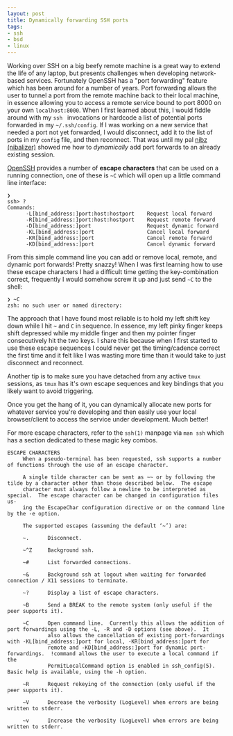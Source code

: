 ```yaml
---
layout: post
title: Dynamically forwarding SSH ports
tags:
- ssh
- bsd
- linux
---
```



Working over SSH on a big beefy remote machine is a great way to extend the
life of any laptop, but presents challenges when developing network-based
services. Fortunately OpenSSH has a "port forwarding" feature which has been around for a number of
years. Port forwarding allows the user to tunnel a port from the remote machine back to
their local machine, in essence allowing you to access a remote service bound to port 8000 on your own `localhost:8000`. When I first learned about this, I would fiddle around
with my `ssh ` invocations or hardcode a list of potential ports forwarded in
my `~/.ssh/config`.  If I was working on a new service that needed a port not yet forwarded, I would disconnect, add it to the list of ports in my `config` file, and then reconnect. That was until my pal [nibz
(nibalizer)](https://github.com/nibalizer) showed me how to _dynamically_ add
port forwards to an already existing session.


[OpenSSH](https://www.openssh.com/) provides a number of **escape characters**
that can be used on a running connection, one of these is `~C` which will open
up a little command line interface:

```
❯
ssh> ?
Commands:
      -L[bind_address:]port:host:hostport    Request local forward
      -R[bind_address:]port:host:hostport    Request remote forward
      -D[bind_address:]port                  Request dynamic forward
      -KL[bind_address:]port                 Cancel local forward
      -KR[bind_address:]port                 Cancel remote forward
      -KD[bind_address:]port                 Cancel dynamic forward
```

From this simple command line you can add or remove local, remote, and dynamic
port forwards! Pretty snazzy! When I was first learning how to use these escape
characters I had a difficult time getting the key-combination correct,
frequently I would somehow screw it up and just send `~C` to the shell:

```
❯ ~C
zsh: no such user or named directory: 
```

The approach that I have found most reliable is to hold my left shift key down
while I hit `~` and `C` in sequence. In essence, my left pinky finger keeps
shift depressed while my middle finger and then my pointer finger consecutively
hit the two keys. I share this because when I first started to use these escape
sequences I could never get the timing/cadence correct the first time and it
felt like I was wasting more time than it would take to just disconnect and
reconnect.

Another tip is to make sure you have detached from any active `tmux` sessions, as `tmux` has it's own escape sequences and key bindings that you likely want to avoid triggering.

Once you get the hang of it, you can dynamically allocate new ports for whatever service you're developing and then easily use your local browser/client to access the service under development. Much better!


For more escape characters, refer to the `ssh(1)` manpage via `man ssh` which has a section dedicated to these magic key combos.

```
ESCAPE CHARACTERS
     When a pseudo-terminal has been requested, ssh supports a number of functions through the use of an escape character.

     A single tilde character can be sent as ~~ or by following the tilde by a character other than those described below.  The escape
     character must always follow a newline to be interpreted as special.  The escape character can be changed in configuration files us-
     ing the EscapeChar configuration directive or on the command line by the -e option.

     The supported escapes (assuming the default ‘~’) are:

     ~.      Disconnect.

     ~^Z     Background ssh.

     ~#      List forwarded connections.

     ~&      Background ssh at logout when waiting for forwarded connection / X11 sessions to terminate.

     ~?      Display a list of escape characters.

     ~B      Send a BREAK to the remote system (only useful if the peer supports it).

     ~C      Open command line.  Currently this allows the addition of port forwardings using the -L, -R and -D options (see above).  It
             also allows the cancellation of existing port-forwardings with -KL[bind_address:]port for local, -KR[bind_address:]port for
             remote and -KD[bind_address:]port for dynamic port-forwardings.  !command allows the user to execute a local command if the
             PermitLocalCommand option is enabled in ssh_config(5).  Basic help is available, using the -h option.

     ~R      Request rekeying of the connection (only useful if the peer supports it).

     ~V      Decrease the verbosity (LogLevel) when errors are being written to stderr.

     ~v      Increase the verbosity (LogLevel) when errors are being written to stderr.
```

